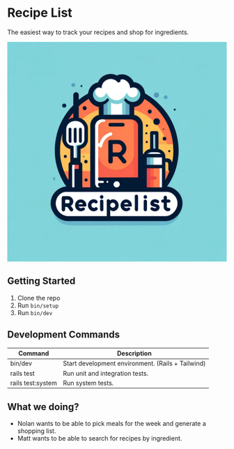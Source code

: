 # Recipe List

The easiest way to track your recipes and shop for ingredients.

![RecipeList Logo](./logo.png)

## Getting Started

1. Clone the repo
2. Run `bin/setup`
3. Run `bin/dev`

## Development Commands

| Command | Description                                       |
| ------- |---------------------------------------------------|
| bin/dev | Start development environment. (Rails + Tailwind) |
| rails test | Run unit and integration tests.                   |
| rails test:system | Run system tests.                                 |

## What we doing?

- Nolan wants to be able to pick meals for the week and generate a shopping list.
- Matt wants to be able to search for recipes by ingredient.

